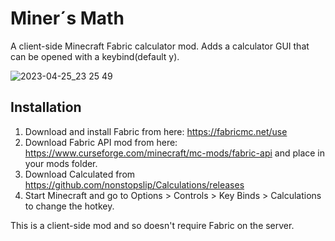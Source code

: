 # Miner´s Math

A client-side Minecraft Fabric calculator mod. Adds a calculator GUI that can be opened with a keybind(default y). 

![2023-04-25_23 25 49](https://user-images.githubusercontent.com/130693918/234407742-57026772-a37f-4477-823a-0ca587c5cf1c.png)

## Installation

1. Download and install Fabric from here: https://fabricmc.net/use
2. Download Fabric API mod from here: https://www.curseforge.com/minecraft/mc-mods/fabric-api and place in your mods folder.
3. Download Calculated from https://github.com/nonstopslip/Calculations/releases
4. Start Minecraft and go to Options > Controls > Key Binds > Calculations to change the hotkey.

This is a client-side mod and so doesn't require Fabric on the server.
